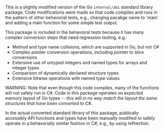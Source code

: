 ﻿This is a slightly modified version of the Go `internal/abi` standard library package. Code modifications were made so that code compiles and runs in the pattern of other behavorial tests, e.g., changing pacakge name to 'main' and adding a main function for some simple test output.

This package is included in the behavioral tests because it has many complex conversion steps that need regression testing, e.g.:
* Method and type name collisions, which are supported in Go, but not C#
* Complex pointer conversion operations, including pointer to slice conversions
* Extensive use of untyped integers and named types for arrays and integer types
* Comparison of dynamically declared structure types
* Extensive bitwise operations with named type values

WARNING: Note that even though this code compiles, many of the functions will not safely run in C#. Code in this package operates on expected memory layout of Go types -- _this will in no way match the layout the same structures that have been converted to C#_.

In the actual converted standard library of this package, publically accessibly API functions and types have been manually modified to safely operate in a behavorially similar fashion in C#, e.g., by using reflrection.
